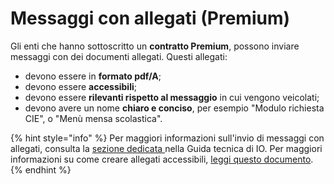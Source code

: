 # Messaggi con allegati (Premium)

Gli enti che hanno sottoscritto un **contratto Premium**, possono inviare messaggi con dei documenti allegati. Questi allegati:

* devono essere in **formato pdf/A**;
* devono essere **accessibili**;
* devono essere **rilevanti rispetto al messaggio** in cui vengono veicolati;
* devono avere un nome **chiaro e conciso**, per esempio "Modulo richiesta CIE", o "Menù mensa scolastica".

{% hint style="info" %}
Per maggiori informazioni sull'invio di messaggi con allegati, consulta la [sezione dedicata ](https://app.gitbook.com/s/sUBZStlCQZzLI6ZesbND/funzionalita/inviare-un-messaggio/aggiungere-allegati-premium)nella Guida tecnica di IO. Per maggiori informazioni su come creare allegati accessibili, [leggi questo documento](https://www.agid.gov.it/sites/default/files/repository\_files/linee\_guida\_accessibilita\_versione\_rettifica\_del\_23\_luglio\_2020\_002.pdf).&#x20;
{% endhint %}
